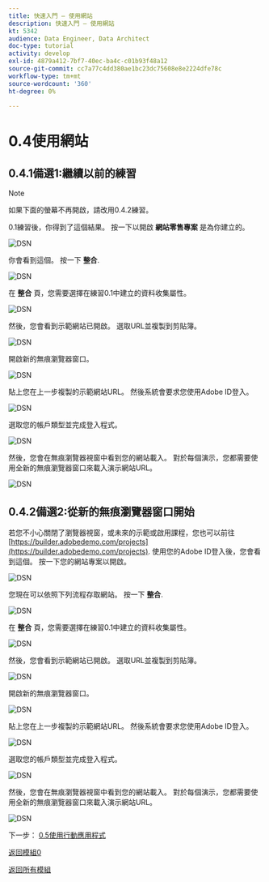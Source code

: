 ```yaml
---
title: 快速入門 — 使用網站
description: 快速入門 — 使用網站
kt: 5342
audience: Data Engineer, Data Architect
doc-type: tutorial
activity: develop
exl-id: 4879a412-7bf7-40ec-ba4c-c01b93f48a12
source-git-commit: cc7a77c4dd380ae1bc23dc75608e8e2224dfe78c
workflow-type: tm+mt
source-wordcount: '360'
ht-degree: 0%

---
```


# 0.4使用網站

## 0.4.1備選1:繼續以前的練習

>[!NOTE]
>
>如果下面的螢幕不再開啟，請改用0.4.2練習。

0.1練習後，你得到了這個結果。 按一下以開啟 **網站零售專案** 是為你建立的。

![DSN](./images/dsn5a.png)

你會看到這個。 按一下 **整合**.

![DSN](./images/web1.png)

在 **整合** 頁，您需要選擇在練習0.1中建立的資料收集屬性。

![DSN](./images/web2.png)

然後，您會看到示範網站已開啟。 選取URL並複製到剪貼簿。

![DSN](./images/web3.png)

開啟新的無痕瀏覽器窗口。

![DSN](./images/web4.png)

貼上您在上一步複製的示範網站URL。 然後系統會要求您使用Adobe ID登入。

![DSN](./images/web5.png)

選取您的帳戶類型並完成登入程式。

![DSN](./images/web6.png)

然後，您會在無痕瀏覽器視窗中看到您的網站載入。 對於每個演示，您都需要使用全新的無痕瀏覽器窗口來載入演示網站URL。

![DSN](./images/web7.png)

## 0.4.2備選2:從新的無痕瀏覽器窗口開始

若您不小心關閉了瀏覽器視窗，或未來的示範或啟用課程，您也可以前往 [https://builder.adobedemo.com/projects](https://builder.adobedemo.com/projects). 使用您的Adobe ID登入後，您會看到這個。 按一下您的網站專案以開啟。

![DSN](./images/web8.png)

您現在可以依照下列流程存取網站。 按一下 **整合**.

![DSN](./images/web1.png)

在 **整合** 頁，您需要選擇在練習0.1中建立的資料收集屬性。

![DSN](./images/web2.png)

然後，您會看到示範網站已開啟。 選取URL並複製到剪貼簿。

![DSN](./images/web3.png)

開啟新的無痕瀏覽器窗口。

![DSN](./images/web4.png)

貼上您在上一步複製的示範網站URL。 然後系統會要求您使用Adobe ID登入。

![DSN](./images/web5.png)

選取您的帳戶類型並完成登入程式。

![DSN](./images/web6.png)

然後，您會在無痕瀏覽器視窗中看到您的網站載入。 對於每個演示，您都需要使用全新的無痕瀏覽器窗口來載入演示網站URL。

![DSN](./images/web7.png)

下一步： [0.5使用行動應用程式](./ex5.md)

[返回模組0](./getting-started.md)

[返回所有模組](./../../overview.md)

